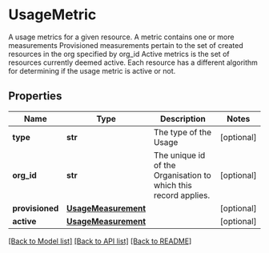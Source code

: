 # UsageMetric

A usage metrics for a given resource. A metric contains one or more measurements Provisioned measurements pertain to the set of created resources in the org specified by org_id Active metrics is the set of resources currently deemed active. Each resource has a different algorithm for determining if the usage metric is active or not. 
## Properties
Name | Type | Description | Notes
------------ | ------------- | ------------- | -------------
**type** | **str** | The type of the Usage | [optional] 
**org_id** | **str** | The unique id of the Organisation to which this record applies.  | [optional] 
**provisioned** | [**UsageMeasurement**](UsageMeasurement.md) |  | [optional] 
**active** | [**UsageMeasurement**](UsageMeasurement.md) |  | [optional] 

[[Back to Model list]](../README.md#documentation-for-models) [[Back to API list]](../README.md#documentation-for-api-endpoints) [[Back to README]](../README.md)


